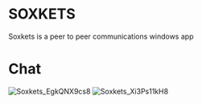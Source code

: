 # SOXKETS
 
Soxkets is a peer to peer communications windows app

# Chat
![Soxkets_EgkQNX9cs8](https://user-images.githubusercontent.com/67871539/128376766-5c790d21-0120-4202-9028-cfc70ee731fc.png)
![Soxkets_Xi3Ps11kH8](https://user-images.githubusercontent.com/67871539/128376771-14b336e9-9491-403a-b423-d0326ec63f6a.png)

